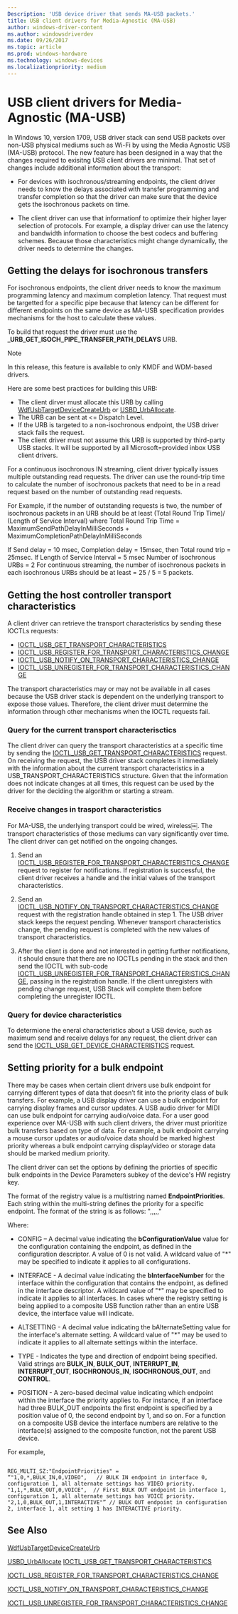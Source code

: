 ```yaml
---
Description: 'USB device driver that sends MA-USB packets.'
title: USB client drivers for Media-Agnostic (MA-USB)
author: windows-driver-content
ms.author: windowsdriverdev
ms.date: 09/26/2017
ms.topic: article
ms.prod: windows-hardware
ms.technology: windows-devices
ms.localizationpriority: medium
---
```


# USB client drivers for Media-Agnostic (MA-USB)

In Windows 10, version 1709, USB driver stack can send USB packets over non-USB physical mediums such as Wi-Fi by using the Media Agnostic USB (MA-USB) protocol. The new feature has been designed in a way that the changes required to exisitng USB client drivers are minimal. That set of changes include additional information about the transport:

-   For devices with isochronous/streaming endpoints, the client driver needs to know the delays associated with transfer programming and transfer completion so that the driver can make sure that the device gets the isochronous packets on time.

-   The client driver can use that informationf to optimize their higher layer selection of protocols. For example, a display driver can use the  latency and bandwidth information to choose the best codecs and buffering schemes. Because those characteristics might change dynamically, the driver needs to determine the changes.

## Getting the delays for isochronous transfers

For isochronous endpoints, the client driver needs to know the maximum programming latency and maximum completion latency. That request must be targetted for a specific pipe because that latency can be different for different endpoints on the same device as MA-USB specification provides mechanisms for the host to calculate these values. 

To build that request the driver must use the **_URB_GET_ISOCH_PIPE_TRANSFER_PATH_DELAYS** URB.

> [!NOTE]
> In this release, this feature is available to only KMDF and WDM-based drivers. 

Here are some best practices for building this URB:


-    The client dirver must allocate this URB by calling [WdfUsbTargetDeviceCreateUrb](https://msdn.microsoft.com/library/windows/hardware/hh439423) or [USBD_UrbAllocate](https://msdn.microsoft.com/library/windows/hardware/hh406250). 
- The URB can be sent at <= Dispatch Level.
- If the URB is targeted to a non-isochronous endpoint, the USB driver stack fails the request.
- The client driver must not assume this URB is supported by third-party USB stacks. It will be supported by all Microsoft=provided inbox USB client drivers.
 
For a continuous isochronous IN streaming, client driver typically issues multiple outstanding read requests. The driver can use the round-trip time to calculate the number of isochronous packets that need to be in a read request based on the number of outstanding read requests.

For Example, if the number of outstanding requests is two, the number of isochronous packets in an URB should be at least (Total Round Trip Time)/ (Length of Service Interval) where Total Round Trip Time = MaximumSendPathDelayInMilliSeconds + MaximumCompletionPathDelayInMilliSeconds

If Send delay = 10 msec, Completion delay = 15msec, then Total round trip = 25msec.
If Length of Service Interval = 5 msec
Number of isochronous URBs = 2
For continuous streaming, the number of isochronous packets in each isochronous URBs should be at least = 25 / 5 = 5 packets.

## Getting the host controller transport characteristics
A client driver can retrieve the transport characteristics by sending these IOCTLs requests:

-    [IOCTL_USB_GET_TRANSPORT_CHARACTERISTICS](http://msdn.microsoft.com/Library/Windows/Hardware/36CF2034-C816-421A-8B59-A4DC4EFFEB70)
-    [IOCTL_USB_REGISTER_FOR_TRANSPORT_CHARACTERISTICS_CHANGE](http://msdn.microsoft.com/Library/Windows/Hardware/4192501F-5A30-463C-924D-CD4F2C8C3764)
-    [IOCTL_USB_NOTIFY_ON_TRANSPORT_CHARACTERISTICS_CHANGE](http://msdn.microsoft.com/Library/Windows/Hardware/1B71794C-EBAD-4F6C-A71C-C0D419D486BE) 
-    [IOCTL_USB_UNREGISTER_FOR_TRANSPORT_CHARACTERISTICS_CHANGE](https://msdn.microsoft.com/Library/Windows/Hardware/A6D17761-4E5F-42FC-AB40-C2BCE7769243)

The transport characteristics may or may not be available in all cases because the USB driver stack is dependent on the underlying transport to expose those values. Therefore, the client driver must determine the information through other mechanisms when the IOCTL requests fail. 

### Query for the current transport characterisctics

The client driver can query the transport characteristics at a specific time by sending the   [IOCTL_USB_GET_TRANSPORT_CHARACTERISTICS](http://msdn.microsoft.com/Library/Windows/Hardware/36CF2034-C816-421A-8B59-A4DC4EFFEB70) request. On receiving the request, the USB driver stack completes it immediately with the information about the current transport characteristics in a USB_TRANSPORT_CHARACTERISTICS structure. Given that the information does not indicate changes at all times, this request can be used by the driver for the deciding the algorithm or starting a stream. 

### Receive changes in trasport characteristics
For MA-USB, the underlying transport could be wired, wireless￼. The transport characteristics of those mediums can vary significantly over time. The client driver can get notified on the ongoing changes.

1.    Send an [IOCTL_USB_REGISTER_FOR_TRANSPORT_CHARACTERISTICS_CHANGE](http://msdn.microsoft.com/Library/Windows/Hardware/4192501F-5A30-463C-924D-CD4F2C8C3764) request 
to register for notifications. If registration is successful, the client driver receives a handle and the initial values of the transport characteristics.

2.	Send an [IOCTL_USB_NOTIFY_ON_TRANSPORT_CHARACTERISTICS_CHANGE](http://msdn.microsoft.com/Library/Windows/Hardware/1B71794C-EBAD-4F6C-A71C-C0D419D486BE) request with the registration handle obtained in step 1. The USB driver stack keeps the request pending. Whenever transport characteristics change, the pending request is completed with the new values of transport characteristics.

3.	After the client is done and not interested in getting further notifications, it should ensure that there are no IOCTLs pending in the stack and then send the IOCTL with sub-code [IOCTL_USB_UNREGISTER_FOR_TRANSPORT_CHARACTERISTICS_CHANGE](https://msdn.microsoft.com/Library/Windows/Hardware/A6D17761-4E5F-42FC-AB40-C2BCE7769243), passing in the registration handle. If the client unregisters with pending change request, USB Stack will complete them before completing the unregister IOCTL.

### Query for device characteristics

To determione the eneral characteristics about a USB device, such as maximum send and receive delays for any request, the client driver can send the  [IOCTL_USB_GET_DEVICE_CHARACTERISTICS](http://msdn.microsoft.com/Library/Windows/Hardware/D4A8DE43-3E81-4A1C-B1C0-ABE6000D9F11) request.

## Setting priority for a bulk endpoint

There may be cases when certain client drivers use bulk endpoint for carrying different types of data that doesn’t fit into the priority class of bulk transfers. For example, 
a USB display driver can use a bulk endpoint for carrying display frames and cursor updates. A USB audio driver for MIDI can use bulk endpoint for carrying audio/voice data.
For a user good experience over MA-USB with such client drivers, the driver must prioritize bulk transfers based on type of data. For example, a bulk endpoint carrying a mouse cursor updates or audio/voice data should be marked highest priority whereas a bulk endpoint carrying display/video or storage data should be marked medium priority.

The client driver can set the options by defining the priorties of specific bulk endpoints in the Device Parameters subkey of the device's HW registry key.  

The format of the registry value is a multistring named **EndpointPriorities**.  Each string within the multi-string defines the priority for a specific endpoint.  The format of the string is as follows:
    "<CONFIG>,<INTERFACE>,<ALTSETTING>,<TYPE>,<ORDER>,<PRIORITY>"

Where:

-    CONFIG – A decimal value indicating the **bConfigurationValue** value for the configuration containing the endpoint, as defined in the configuration descriptor.  A value of 0 is not valid.  A wildcard value of "*" may be specified to indicate it applies to all configurations.

-    INTERFACE - A decimal value indicating the **bInterfaceNumber** for the interface within the configuration that contains the endpoint, as defined in the interface descriptor.  A wildcard value of "*" may be specified to indicate it applies to all interfaces.  In cases where the registry setting is being applied to a composite USB function rather than an entire USB device, the interface value will indicate.

-    ALTSETTING - A decimal value indicating the bAlternateSetting value for the interface's alternate setting.  A wildcard value of "*" may be used to indicate it applies to all alternate settings within the interface.

-    TYPE - Indicates the type and direction of endpoint being specified.  Valid strings are **BULK_IN**, **BULK_OUT**, **INTERRUPT_IN**, **INTERRUPT_OUT**, **ISOCHRONOUS_IN**, **ISOCHRONOUS_OUT**, and **CONTROL**.  

-    POSITION - A zero-based decimal value indicating which endpoint within the interface the priority applies to.  For instance, if an interface had three BULK_OUT endpoints the first endpoint is specified by a position value of 0, the second endpoint by 1, and so on.  For a function on a composite USB device the interface numbers are relative to the interface(s) assigned to the composite function, not the parent USB device.

For example,

```

REG_MULTI_SZ:"EndpointPriorities" = 
“"1,0,*,BULK_IN,0,VIDEO",   // BULK IN endpoint in interface 0, configuration 1, all alternate settings has VIDEO priority. 
"1,1,*,BULK_OUT,0,VOICE",  // First BULK OUT endpoint in interface 1, configuration 1, all alternate settings has VOICE priority. 
"2,1,0,BULK_OUT,1,INTERACTIVE"” // BULK OUT endpoint in configuration 2, interface 1, alt setting 1 has INTERACTIVE priority.

```
## See Also
[WdfUsbTargetDeviceCreateUrb](https://msdn.microsoft.com/library/windows/hardware/hh439423)

[USBD_UrbAllocate](https://msdn.microsoft.com/library/windows/hardware/hh406250)
[IOCTL_USB_GET_TRANSPORT_CHARACTERISTICS](http://msdn.microsoft.com/Library/Windows/Hardware/36CF2034-C816-421A-8B59-A4DC4EFFEB70)

[IOCTL_USB_REGISTER_FOR_TRANSPORT_CHARACTERISTICS_CHANGE](http://msdn.microsoft.com/Library/Windows/Hardware/4192501F-5A30-463C-924D-CD4F2C8C3764)

[IOCTL_USB_NOTIFY_ON_TRANSPORT_CHARACTERISTICS_CHANGE](http://msdn.microsoft.com/Library/Windows/Hardware/1B71794C-EBAD-4F6C-A71C-C0D419D486BE)

[IOCTL_USB_UNREGISTER_FOR_TRANSPORT_CHARACTERISTICS_CHANGE](https://msdn.microsoft.com/Library/Windows/Hardware/A6D17761-4E5F-42FC-AB40-C2BCE7769243)
